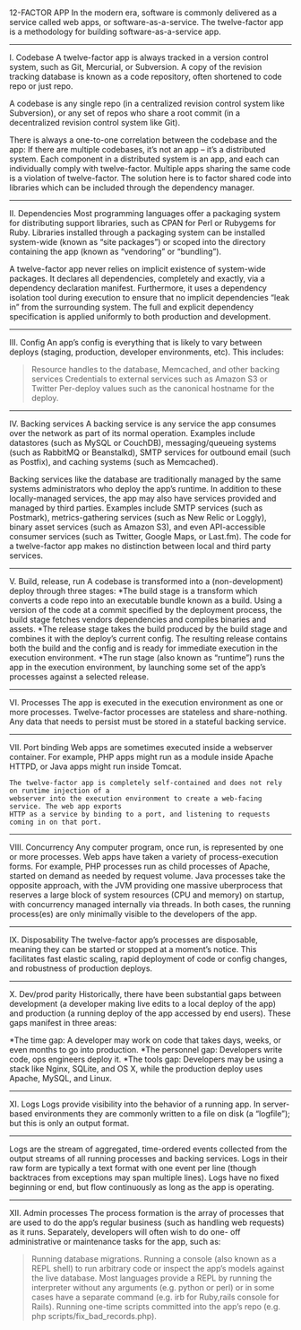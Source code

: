 #
12-FACTOR APP
In the modern era, software is commonly delivered as a service called web apps, or software-as-a-service. The twelve-factor app is a methodology for building software-as-a-service app.

---
I. Codebase
   A twelve-factor app is always tracked in a version control system, such as Git, Mercurial, or 
   Subversion. A copy of the revision tracking database is known as a code repository, often
   shortened to code repo or just repo.

   A codebase is any single repo (in a centralized revision control system like Subversion), or
   any set of repos who share a root commit (in a decentralized revision control system like Git).

   There is always a one-to-one correlation between the codebase and the app:
   If there are multiple codebases, it’s not an app – it’s a distributed system. Each component
      in a distributed system is an app, and each can individually comply with twelve-factor.
   Multiple apps sharing the same code is a violation of twelve-factor. The solution here is to
      factor shared code into libraries which can be included through the dependency manager.
      
--- 
II. Dependencies
   Most programming languages offer a packaging system for distributing support libraries, such as
   CPAN for Perl or Rubygems for Ruby. Libraries installed through a packaging system can be
   installed system-wide (known as “site packages”) or scoped into the directory containing the
   app (known as “vendoring” or “bundling”).

   A twelve-factor app never relies on implicit existence of system-wide packages. It declares all
   dependencies, completely and exactly, via a dependency declaration manifest. Furthermore, it
   uses a dependency isolation tool during execution to ensure that no implicit dependencies “leak
   in” from the surrounding system. The full and explicit dependency specification is applied
   uniformly to both production and development.
   
---
III. Config
   An app’s config is everything that is likely to vary between deploys (staging, production,
   developer environments, etc). 
   This includes:
   >Resource handles to the database, Memcached, and other backing services
   >Credentials to external services such as Amazon S3 or Twitter
   >Per-deploy values such as the canonical hostname for the deploy.
---
IV. Backing services
   A backing service is any service the app consumes over the network as part of its normal
   operation. Examples include datastores (such as MySQL or CouchDB), messaging/queueing systems
   (such as RabbitMQ or Beanstalkd), SMTP services for outbound email (such as Postfix), and
   caching systems (such as Memcached).
   
   Backing services like the database are traditionally managed by the same systems administrators
   who deploy the app’s runtime. In addition to these locally-managed services, the app may also
   have services provided and managed by third parties. Examples include SMTP services (such as
   Postmark), metrics-gathering services (such as New Relic or Loggly), binary asset services
   (such as Amazon S3), and even API-accessible consumer services (such as Twitter, Google Maps,
   or Last.fm).
   The code for a twelve-factor app makes no distinction between local and third party services. 
   
---
V. Build, release, run
   A codebase is transformed into a (non-development) deploy through three stages:
   *The build stage is a transform which converts a code repo into an executable bundle known as
     a build. Using a version of the code at a commit specified by the deployment process, the
     build stage fetches vendors dependencies and compiles binaries and assets.
   *The release stage takes the build produced by the build stage and combines it with the
     deploy’s current config. The resulting release contains both the build and the config and is
     ready for immediate execution in the execution environment.
   *The run stage (also known as “runtime”) runs the app in the execution environment, by
     launching some set of the app’s processes against a selected release.
     
---
VI. Processes
    The app is executed in the execution environment as one or more processes.
    Twelve-factor processes are stateless and share-nothing. Any data that needs to persist must
    be stored in a stateful backing service.
    
---
VII. Port binding
    Web apps are sometimes executed inside a webserver container. For example, PHP apps might run
    as a module inside Apache HTTPD, or Java apps might run inside Tomcat.

    The twelve-factor app is completely self-contained and does not rely on runtime injection of a
    webserver into the execution environment to create a web-facing service. The web app exports
    HTTP as a service by binding to a port, and listening to requests coming in on that port.
---
VIII. Concurrency
   Any computer program, once run, is represented by one or more processes. Web apps have taken a
   variety of process-execution forms. For example, PHP processes run as child processes of
   Apache, started on demand as needed by request volume. Java processes take the opposite
   approach, with the JVM providing one massive uberprocess that reserves a large block of system
   resources (CPU and memory) on startup, with concurrency managed internally via threads. In both
   cases, the running process(es) are only minimally visible to the developers of the app.
   
---
IX. Disposability
   The twelve-factor app’s processes are disposable, meaning they can be started or stopped at a
   moment’s notice. This facilitates fast elastic scaling, rapid deployment of code or config
   changes, and robustness of production deploys.
   
---
X. Dev/prod parity
  Historically, there have been substantial gaps between development (a developer making live
  edits to a local deploy of the app) and production (a running deploy of the app accessed by end
  users). These gaps manifest in three areas:

  *The time gap: A developer may work on code that takes days, weeks, or even months to go into
    production.
  *The personnel gap: Developers write code, ops engineers deploy it.
  *The tools gap: Developers may be using a stack like Nginx, SQLite, and OS X, while the
    production deploy uses Apache, MySQL, and Linux.
    
---
XI. Logs
   Logs provide visibility into the behavior of a running app. In server-based environments they
   are commonly written to a file on disk (a “logfile”); but this is only an output format.
   
---
   Logs are the stream of aggregated, time-ordered events collected from the output streams of all
   running processes and backing services. Logs in their raw form are typically a text format with
   one event per line (though backtraces from exceptions may span multiple lines). Logs have no
   fixed beginning or end, but flow continuously as long as the app is operating.
   
---
XII. Admin processes
   The process formation is the array of processes that are used to do the app’s regular business
   (such as handling web requests) as it runs. Separately, developers will often wish to do one-
   off administrative or maintenance tasks for the app, such as:

   >Running database migrations.
   >Running a console (also known as a REPL shell) to run arbitrary code or inspect the app’s
    models against the live database. Most languages provide a REPL by running the interpreter
    without any arguments (e.g. python or perl) or in some cases have a separate command (e.g. irb
    for Ruby,rails console for Rails).
   >Running one-time scripts committed into the app’s repo (e.g. php scripts/fix_bad_records.php).

